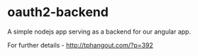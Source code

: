 # oauth2-backend
A simple nodejs app serving as a backend for our angular app.

For further details - http://tphangout.com/?p=392
